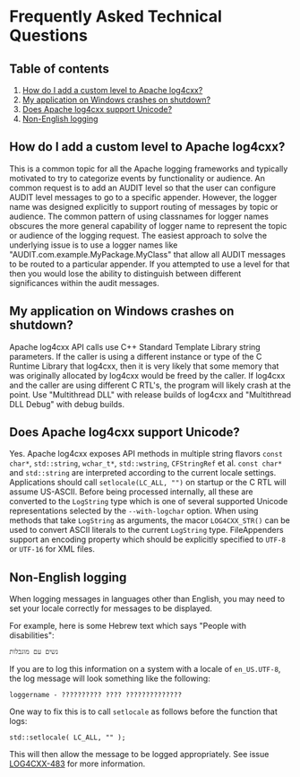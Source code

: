 <!--
 Licensed to the Apache Software Foundation (ASF) under one or more
 contributor license agreements.  See the NOTICE file distributed with
 this work for additional information regarding copyright ownership.
 The ASF licenses this file to You under the Apache License, Version 2.0
 (the "License"); you may not use this file except in compliance with
 the License.  You may obtain a copy of the License at

	http://www.apache.org/licenses/LICENSE-2.0

 Unless required by applicable law or agreed to in writing, software
 distributed under the License is distributed on an "AS IS" BASIS,
 WITHOUT WARRANTIES OR CONDITIONS OF ANY KIND, either express or implied.
 See the License for the specific language governing permissions and
 limitations under the License.
-->

# Frequently Asked Technical Questions
## <a name="table_of_contents"></a>Table of contents

<ol>
	<li><a href="#custom_levels">How do I add a custom level to Apache log4cxx?</a></li>
	<li><a href="#msvc_crash">My application on Windows crashes on shutdown?</a></li>
	<li><a href="#unicode">Does Apache log4cxx support Unicode?</a></li>
	<li><a href="#non_english">Non-English logging</a></li>
</ol>

## <a name="custom_levels"></a>How do I add a custom level to Apache log4cxx?

This is a common topic for all the Apache logging frameworks and typically motivated to try to
categorize events by functionality or audience.  An common request is to add an AUDIT level so that
the user can configure AUDIT level messages to go to a specific appender. However, the logger name
was designed explicitly to support routing of messages by topic or audience. The common pattern of
using classnames for logger names obscures the more general capability of logger name to represent
the topic or audience of the logging request. The easiest approach to solve the underlying issue is
to use a logger names like "AUDIT.com.example.MyPackage.MyClass" that allow all AUDIT messages to be
routed to a particular appender. If you attempted to use a level for that then you would lose the
ability to distinguish between different significances within the audit messages.

## <a name="msvc_crash"></a>My application on Windows crashes on shutdown?

Apache log4cxx API calls use C++ Standard Template Library string parameters. If the caller is using
a different instance or type of the C Runtime Library that log4cxx, then it is very likely that some
memory that was originally allocated by log4cxx would be freed by the caller. If log4cxx and the
caller are using different C RTL's, the program will likely crash at the point. Use "Multithread
DLL" with release builds of log4cxx and "Multithread DLL Debug" with debug builds.

## <a name="unicode"></a>Does Apache log4cxx support Unicode?

Yes. Apache log4cxx exposes API methods in multiple string flavors `const char*`, `std::string`,
`wchar_t*`, `std::wstring`, `CFStringRef` et al. `const char*` and `std::string` are interpreted
according to the current locale settings. Applications should call `setlocale(LC_ALL, "")` on
startup or the C RTL will assume US-ASCII. Before being processed internally, all these are
converted to the `LogString` type which is one of several supported Unicode representations selected
by the `--with-logchar` option. When using methods that take `LogString` as arguments, the macor
`LOG4CXX_STR()` can be used to convert ASCII literals to the current `LogString` type. FileAppenders
support an encoding property which should be explicitly specified to `UTF-8` or `UTF-16` for XML
files.

## <a name="non_english"></a>Non-English logging

When logging messages in languages other than English, you may need to
set your locale correctly for messages to be displayed.

For example, here is some Hebrew text which says "People with disabilities":

	נשים עם מוגבלות

If you are to log this information on a system with a locale of `en_US.UTF-8`,
the log message will look something like the following:

```
loggername - ?????????? ???? ??????????????
```

One way to fix this is to call `setlocale` as follows before the function that logs:

```
std::setlocale( LC_ALL, "" );
```

This will then allow the message to be logged appropriately. See issue [LOG4CXX-483][1] for more
information.

[1]:https://issues.apache.org/jira/browse/LOGCXX-483

